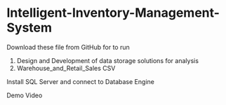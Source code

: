 # Intelligent-Inventory-Management-System


Download these file from GitHub for to run

1. Design and Development of data storage solutions for analysis
2. Warehouse_and_Retail_Sales CSV

Install SQL Server and connect to Database Engine

Demo Video





